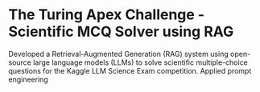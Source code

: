 # The Turing Apex Challenge - Scientific MCQ Solver using RAG

Developed a Retrieval-Augmented Generation (RAG) system using open-source large language models (LLMs) to solve scientific multiple-choice questions for the Kaggle LLM Science Exam competition. Applied prompt engineering
